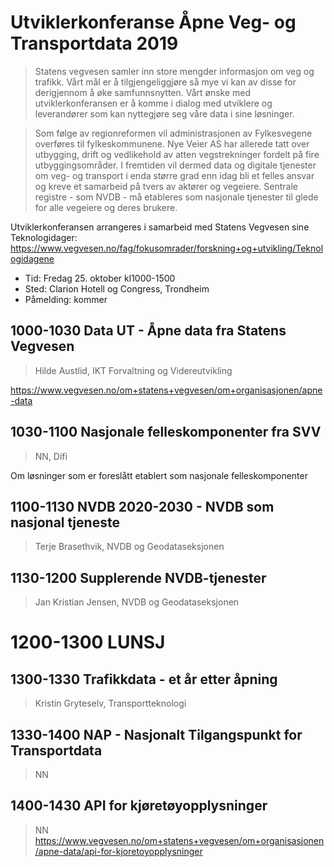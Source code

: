 # Utviklerkonferanse Åpne Veg- og Transportdata 2019
>Statens vegvesen samler inn store mengder informasjon om veg og trafikk. Vårt mål er å tilgjengeliggjøre så mye vi kan av disse for derigjennom å øke samfunnsnytten. Vårt ønske med utviklerkonferansen er å komme i dialog med utviklere og leverandører som kan nyttegjøre seg våre data i sine løsninger.

>Som følge av regionreformen vil administrasjonen av Fylkesvegene overføres til fylkeskommunene. Nye Veier AS har allerede tatt over utbygging, drift og vedlikehold av atten vegstrekninger fordelt på fire utbyggingsområder. I fremtiden vil dermed data og digitale tjenester om veg- og transport i enda større grad enn idag bli et felles ansvar og kreve et samarbeid på tvers av aktører og vegeiere. Sentrale registre - som NVDB - må etableres som nasjonale tjenester til glede for alle vegeiere og deres brukere.

Utviklerkonferansen arrangeres i samarbeid med Statens Vegvesen sine Teknologidager:
https://www.vegvesen.no/fag/fokusomrader/forskning+og+utvikling/Teknologidagene

* Tid: Fredag 25. oktober kl1000-1500
* Sted: Clarion Hotell og Congress, Trondheim
* Påmelding: kommer



## 1000-1030 Data UT - Åpne data fra Statens Vegvesen
> Hilde Austlid, IKT Forvaltning og Videreutvikling

https://www.vegvesen.no/om+statens+vegvesen/om+organisasjonen/apne-data

## 1030-1100 Nasjonale felleskomponenter fra SVV
> NN, Difi

Om løsninger som er foreslått etablert som nasjonale felleskomponenter

## 1100-1130 NVDB 2020-2030 - NVDB som nasjonal tjeneste
> Terje Brasethvik, NVDB og Geodataseksjonen

## 1130-1200 Supplerende NVDB-tjenester
> Jan Kristian Jensen, NVDB og Geodataseksjonen

# 1200-1300 LUNSJ


## 1300-1330 Trafikkdata - et år etter åpning
> Kristin Gryteselv, Transportteknologi

## 1330-1400 NAP - Nasjonalt Tilgangspunkt for Transportdata
> NN

## 1400-1430 API for kjøretøyopplysninger
> NN
https://www.vegvesen.no/om+statens+vegvesen/om+organisasjonen/apne-data/api-for-kjoretoyopplysninger

